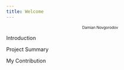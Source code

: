 ```yaml
---
title: Welcome
---
```



<p align="center">
  <font size = "1">Damian Novgorodov</font><br>
</p>

Introduction

Project Summary

My Contribution
